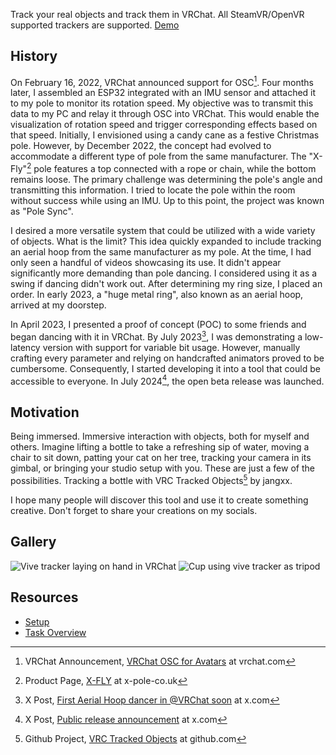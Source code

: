 Track your real objects and track them in VRChat. All SteamVR/OpenVR supported trackers are supported. [Demo](https://x.com/Hackebein/status/1817729114142343460)

## History

On February 16, 2022, VRChat announced support for OSC[^2]. Four months later, I assembled an ESP32 integrated with an IMU sensor and attached it to my pole to monitor its rotation speed. My objective was to transmit this data to my PC and relay it through OSC into VRChat. This would enable the visualization of rotation speed and trigger corresponding effects based on that speed. Initially, I envisioned using a candy cane as a festive Christmas pole. However, by December 2022, the concept had evolved to accommodate a different type of pole from the same manufacturer. The "X-Fly"[^5] pole features a top connected with a rope or chain, while the bottom remains loose. The primary challenge was determining the pole's angle and transmitting this information. I tried to locate the pole within the room without success while using an IMU. Up to this point, the project was known as "Pole Sync".

I desired a more versatile system that could be utilized with a wide variety of objects. What is the limit? This idea quickly expanded to include tracking an aerial hoop from the same manufacturer as my pole. At the time, I had only seen a handful of videos showcasing its use. It didn't appear significantly more demanding than pole dancing. I considered using it as a swing if dancing didn't work out. After determining my ring size, I placed an order. In early 2023, a "huge metal ring", also known as an aerial hoop, arrived at my doorstep.

In April 2023, I presented a proof of concept (POC) to some friends and began dancing with it in VRChat. By July 2023[^3], I was demonstrating a low-latency version with support for variable bit usage. However, manually crafting every parameter and relying on handcrafted animators proved to be cumbersome. Consequently, I started developing it into a tool that could be accessible to everyone. In July 2024[^4], the open beta release was launched.

[^2]: VRChat Announcement, [VRChat OSC for Avatars](https://hello.vrchat.com/blog/vrchat-osc-for-avatars) at vrchat.com  
[^3]: X Post, [First Aerial Hoop dancer in @VRChat soon](https://x.com/Hackebein/status/1678863438427090951) at x.com  
[^4]: X Post, [Public release announcement](https://x.com/Hackebein/status/1819711939246801397) at x.com
[^5]: Product Page, [X-FLY](https://x-pole.co.uk/shop/aerial/x-fly/x-fly/) at x-pole-co.uk

## Motivation

Being immersed. Immersive interaction with objects, both for myself and others. Imagine lifting a bottle to take a refreshing sip of water, moving a chair to sit down, patting your cat on her tree, tracking your camera in its gimbal, or bringing your studio setup with you. These are just a few of the possibilities. Tracking a bottle with VRC Tracked Objects[^6] by jangxx.

I hope many people will discover this tool and use it to create something creative. Don't forget to share your creations on my socials.

[^6]: Github Project, [VRC Tracked Objects](https://github.com/jangxx/VRC-Tracked-Objects) at github.com

## Gallery

![Vive tracker laying on hand in VRChat](tracker_laying_on_hand.jpg)
![Cup using vive tracker as tripod](cup_staying_on_tracker.png)

## Resources

* [Setup](https://github.com/Hackebein/Object-Tracking-Unitypackage/blob/main/README.md)
* [Task Overview](https://github.com/users/Hackebein/projects/4)
